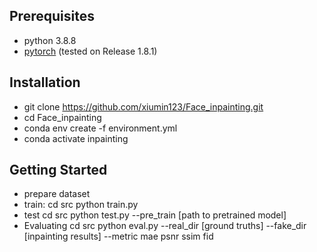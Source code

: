 ## Prerequisites 
* python 3.8.8
* [pytorch](https://pytorch.org/) (tested on Release 1.8.1)

## Installation
* git clone https://github.com/xiumin123/Face_inpainting.git
* cd Face_inpainting
* conda env create -f environment.yml 
* conda activate inpainting

## Getting Started
* prepare dataset
* train:
   cd src 
   python train.py
* test
   cd src 
   python test.py --pre_train [path to pretrained model]
* Evaluating
   cd src 
   python eval.py --real_dir [ground truths] --fake_dir [inpainting results] --metric mae psnr ssim fid
